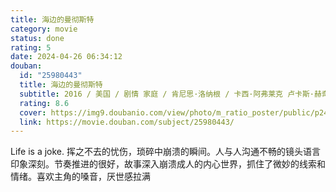 ```yaml
---
title: 海边的曼彻斯特
category: movie
status: done
rating: 5
date: 2024-04-26 06:34:12
douban:
  id: "25980443"
  title: 海边的曼彻斯特
  subtitle: 2016 / 美国 / 剧情 家庭 / 肯尼思·洛纳根 / 卡西·阿弗莱克 卢卡斯·赫奇斯
  rating: 8.6
  cover: https://img9.doubanio.com/view/photo/m_ratio_poster/public/p2421855655.jpg
  link: https://movie.douban.com/subject/25980443/
---
```


Life is a joke. 挥之不去的忧伤，琐碎中崩溃的瞬间。人与人沟通不畅的镜头语言印象深刻。节奏推进的很好，故事深入崩溃成人的内心世界，抓住了微妙的线索和情绪。喜欢主角的嗓音，厌世感拉满